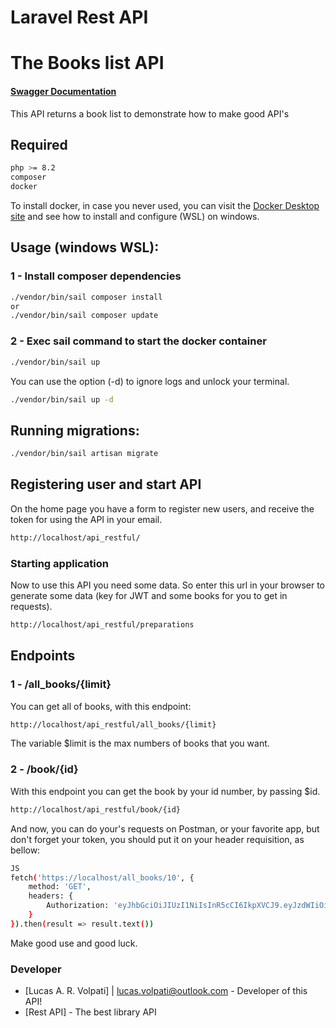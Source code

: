 # Laravel Rest API

# The Books list API

#### <a href='https://app.swaggerhub.com/apis-docs/LUCASVOLPATI/api_restful/1.0.0#/Get%20Specified%20Book/get_book__id_'>Swagger Documentation</a>

This API returns a book list to demonstrate how to make good API's

## Required
```sh
php >= 8.2
composer
docker
```

To install docker, in case you never used, you can visit the <a href='https://docs.docker.com/desktop/windows/wsl/'>Docker Desktop site</a> and see how to install and configure (WSL) on windows. 

## Usage (windows WSL):
### 1 - Install composer dependencies
```sh
./vendor/bin/sail composer install
or
./vendor/bin/sail composer update
```
### 2 - Exec sail command to start the docker container
```sh
./vendor/bin/sail up
```
You can use the option (-d) to ignore logs and unlock your terminal.
```sh
./vendor/bin/sail up -d
```

## Running migrations:

```sh
./vendor/bin/sail artisan migrate
```

## Registering user and start API

On the home page you have a form to register new users, and receive the token for using the API in your email.
```sh
http://localhost/api_restful/
```

### Starting application
Now to use this API you need some data. So enter this url in your browser to generate some data (key for JWT and some books for you to get in requests).

```sh
http://localhost/api_restful/preparations
```

## Endpoints
### 1 - /all_books/{limit}
You can get all of books, with this endpoint:
```sh
http://localhost/api_restful/all_books/{limit}
```

The variable $limit is the max numbers of books that you want.

### 2 - /book/{id}
With this endpoint you can get the book by your id number, by passing $id.

```sh
http://localhost/api_restful/book/{id}
```
And now, you can do your's requests on Postman, or your favorite app, but don't forget your token, you should put it on your header requisition, as bellow:
```sh
JS
fetch('https://localhost/all_books/10', {
    method: 'GET',
    headers: {
        Authorization: 'eyJhbGciOiJIUzI1NiIsInR5cCI6IkpXVCJ9.eyJzdWIiOiIxMjM0NTY3ODkwIiwibmFtZSI6IkpvaG4gRG9lIiwiaWF0IjoxNTE2MjM5MDIyfQ.SflKxwRJSMeKKF2QT4fwpMeJf36POk6yJV_adQssw5c'
    }
}).then(result => result.text())
```

Make good use and good luck.
### Developer
* [Lucas A. R. Volpati] | <lucas.volpati@outlook.com> - Developer of this API!
* [Rest API] - The best library API

